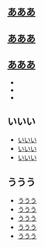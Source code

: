 ## [あああ]( "あああ")
## [あああ]( "あああ")
## [あああ]( "あああ")

- []( "")
- []( "")
- []( "")

## いいい
- [いいい]( "いいい")
- [いいい]( "いいい")
- [いいい]( "いいい")

## ううう
- [ううう]( "ううう")
- [ううう]( "ううう")
- [ううう]( "ううう")
- [ううう]( "ううう")
- [ううう]( "ううう")
